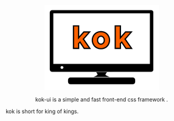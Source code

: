 <p align="center"><img src="logo.png"/></p>

<p align="center"<b>kok-ui is a simple and fast front-end css framework .</b></p>

kok is short for king of kings.
